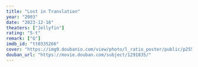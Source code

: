```yaml
---
title: "Lost in Translation"
year: "2003"
date: "2023-12-16"
theaters: ["Jellyfin"]
rating: "5-t"
remark: ["G"]
imdb_id: "tt0335266"
cover: "https://img9.doubanio.com/view/photo/l_ratio_poster/public/p2559897495.jpg"
douban_url: "https://movie.douban.com/subject/1291835/"
---
```

